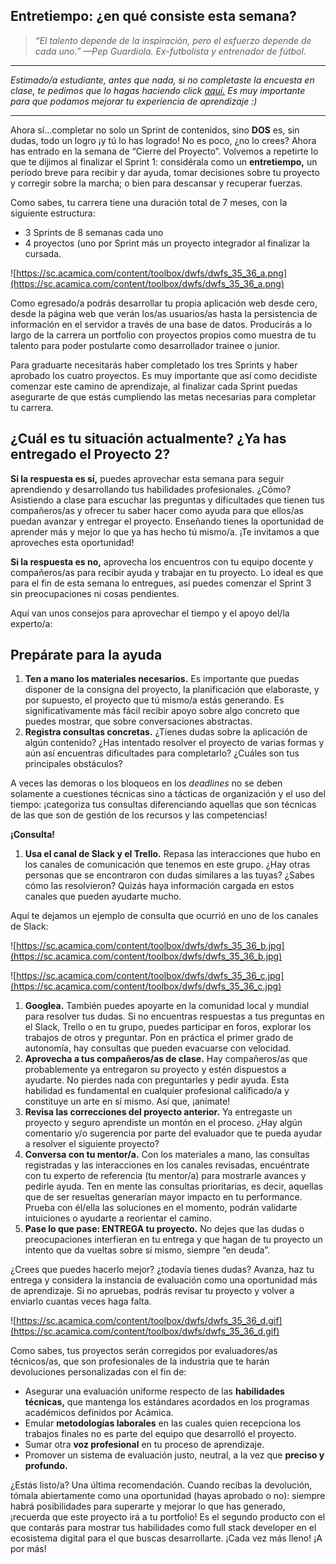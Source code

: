 ## Entretiempo: ¿en qué consiste esta semana?

> *“El talento depende de la inspiración, pero el esfuerzo depende de cada uno.” —Pep Guardiola. Ex-futbolista y entrenador de fútbol.*

---

*Estimado/a estudiante, antes que nada, si no completaste la encuesta en clase, te pedimos que lo hagas haciendo click [aquí.](https://forms.gle/dHUEh6TpdNTiJM7u8) Es muy importante para que podamos mejorar tu experiencia de aprendizaje :)*

---

Ahora sí...completar no solo un Sprint de contenidos, sino **DOS** es, sin dudas, todo un logro ¡y tú lo has logrado! No es poco, ¿no lo crees? Ahora has entrado en la semana de “Cierre del Proyecto”. Volvemos a repetirte lo que te dijimos al finalizar el Sprint 1: considérala como un **entretiempo,** un período breve para recibir y dar ayuda, tomar decisiones sobre tu proyecto y corregir sobre la marcha; o bien para descansar y recuperar fuerzas.

Como sabes, tu carrera tiene una duración total de 7 meses, con la siguiente estructura:

- 3 Sprints de 8 semanas cada uno
- 4 proyectos (uno por Sprint más un proyecto integrador al finalizar la cursada.

![https://sc.acamica.com/content/toolbox/dwfs/dwfs_35_36_a.png](https://sc.acamica.com/content/toolbox/dwfs/dwfs_35_36_a.png)

Como egresado/a podrás desarrollar tu propia aplicación web desde cero, desde la página web que verán los/as usuarios/as hasta la persistencia de información en el servidor a través de una base de datos. Producirás a lo largo de la carrera un portfolio con proyectos propios como muestra de tu talento para poder postularte como desarrollador trainee o junior.

Para graduarte necesitarás haber completado los tres Sprints y haber aprobado los cuatro proyectos. Es muy importante que así como decidiste comenzar este camino de aprendizaje, al finalizar cada Sprint puedas asegurarte de que estás cumpliendo las metas necesarias para completar tu carrera.

## **¿Cuál es tu situación actualmente? ¿Ya has entregado el Proyecto 2?**

**Si la respuesta es sí,** puedes aprovechar esta semana para seguir aprendiendo y desarrollando tus habilidades profesionales. ¿Cómo? Asistiendo a clase para escuchar las preguntas y dificultades que tienen tus compañeros/as y ofrecer tu saber hacer como ayuda para que ellos/as puedan avanzar y entregar el proyecto. Enseñando tienes la oportunidad de aprender más y mejor lo que ya has hecho tú mismo/a. ¡Te invitamos a que aproveches esta oportunidad!

**Si la respuesta es no,** aprovecha los encuentros con tu equipo docente y compañeros/as para recibir ayuda y trabajar en tu proyecto. Lo ideal es que para el fin de esta semana lo entregues, así puedes comenzar el Sprint 3 sin preocupaciones ni cosas pendientes.

Aquí van unos consejos para aprovechar el tiempo y el apoyo del/la experto/a:

## **Prepárate para la ayuda**

1. **Ten a mano los materiales necesarios.** Es importante que puedas disponer de la consigna del proyecto, la planificación que elaboraste, y por supuesto, el proyecto que tú mismo/a estás generando. Es significativamente más fácil recibir apoyo sobre algo concreto que puedes mostrar, que sobre conversaciones abstractas.
2. **Registra consultas concretas.** ¿Tienes dudas sobre la aplicación de algún contenido? ¿Has intentado resolver el proyecto de varias formas y aún así encuentras dificultades para completarlo? ¿Cuáles son tus principales obstáculos?

A veces las demoras o los bloqueos en los *deadlines* no se deben solamente a cuestiones técnicas sino a tácticas de organización y el uso del tiempo: ¡categoriza tus consultas diferenciando aquellas que son técnicas de las que son de gestión de los recursos y las competencias!

**¡Consulta!**

1. **Usa el canal de Slack y el Trello.** Repasa las interacciones que hubo en los canales de comunicación que tenemos en este grupo. ¿Hay otras personas que se encontraron con dudas similares a las tuyas? ¿Sabes cómo las resolvieron? Quizás haya información cargada en estos canales que pueden ayudarte mucho.

Aquí te dejamos un ejemplo de consulta que ocurrió en uno de los canales de Slack:

![https://sc.acamica.com/content/toolbox/dwfs/dwfs_35_36_b.jpg](https://sc.acamica.com/content/toolbox/dwfs/dwfs_35_36_b.jpg)

![https://sc.acamica.com/content/toolbox/dwfs/dwfs_35_36_c.jpg](https://sc.acamica.com/content/toolbox/dwfs/dwfs_35_36_c.jpg)

1. **Googlea.** También puedes apoyarte en la comunidad local y mundial para resolver tus dudas. Si no encuentras respuestas a tus preguntas en el Slack, Trello o en tu grupo, puedes participar en foros, explorar los trabajos de otros y preguntar. Pon en práctica el primer grado de autonomía, hay consultas que pueden evacuarse con velocidad.
2. **Aprovecha a tus compañeros/as de clase.** Hay compañeros/as que probablemente ya entregaron su proyecto y estén dispuestos a ayudarte. No pierdes nada con preguntarles y pedir ayuda. Esta habilidad es fundamental en cualquier profesional calificado/a y constituye un arte en sí mismo. Así que, ¡anímate!
3. **Revisa las correcciones del proyecto anterior.** Ya entregaste un proyecto y seguro aprendiste un montón en el proceso. ¿Hay algún comentario y/o sugerencia por parte del evaluador que te pueda ayudar a resolver el siguiente proyecto?
4. **Conversa con tu mentor/a.** Con los materiales a mano, las consultas registradas y las interacciones en los canales revisadas, encuéntrate con tu experto de referencia (tu mentor/a) para mostrarle avances y pedirle ayuda. Ten en mente las consultas prioritarias, es decir, aquellas que de ser resueltas generarían mayor impacto en tu performance. Prueba con él/ella las soluciones en el momento, podrán validarte intuiciones o ayudarte a reorientar el camino.
5. **Pase lo que pase: ENTREGA tu proyecto.** No dejes que las dudas o preocupaciones interfieran en tu entrega y que hagan de tu proyecto un intento que da vueltas sobre sí mismo, siempre “en deuda”.

¿Crees que puedes hacerlo mejor? ¿todavía tienes dudas? Avanza, haz tu entrega y considera la instancia de evaluación como una oportunidad más de aprendizaje. Si no apruebas, podrás revisar tu proyecto y volver a enviarlo cuantas veces haga falta.

![https://sc.acamica.com/content/toolbox/dwfs/dwfs_35_36_d.gif](https://sc.acamica.com/content/toolbox/dwfs/dwfs_35_36_d.gif)

Como sabes, tus proyectos serán corregidos por evaluadores/as técnicos/as, que son profesionales de la industria que te harán devoluciones personalizadas con el fin de:

- Asegurar una evaluación uniforme respecto de las **habilidades técnicas,** que mantenga los estándares acordados en los programas académicos definidos por Acámica.
- Emular **metodologías laborales** en las cuales quien recepciona los trabajos finales no es parte del equipo que desarrolló el proyecto.
- Sumar otra **voz profesional** en tu proceso de aprendizaje.
- Promover un sistema de evaluación justo, neutral, a la vez que **preciso y profundo.**

¿Estás listo/a? Una última recomendación. Cuando recibas la devolución, tómala abiertamente como una oportunidad (hayas aprobado o no): siempre habrá posibilidades para superarte y mejorar lo que has generado, ¡recuerda que este proyecto irá a tu portfolio! Es el segundo producto con el que contarás para mostrar tus habilidades como full stack developer en el ecosistema digital para el que buscas desarrollarte. ¡Cada vez más lleno! ¡A por más!